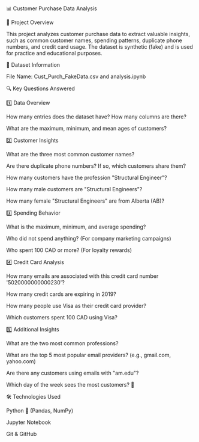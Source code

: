 📊 Customer Purchase Data Analysis

📝 Project Overview

This project analyzes customer purchase data to extract valuable insights, such as common customer names, spending patterns, duplicate phone numbers, and credit card usage. The dataset is synthetic (fake) and is used for practice and educational purposes.

📂 Dataset Information

File Name: Cust_Purch_FakeData.csv and analysis.ipynb

🔍 Key Questions Answered

1️⃣ Data Overview

How many entries does the dataset have? How many columns are there?

What are the maximum, minimum, and mean ages of customers?

2️⃣ Customer Insights

What are the three most common customer names?

Are there duplicate phone numbers? If so, which customers share them?

How many customers have the profession "Structural Engineer"?

How many male customers are "Structural Engineers"?

How many female "Structural Engineers" are from Alberta (AB)?

3️⃣ Spending Behavior

What is the maximum, minimum, and average spending?

Who did not spend anything? (For company marketing campaigns)

Who spent 100 CAD or more? (For loyalty rewards)

4️⃣ Credit Card Analysis

How many emails are associated with this credit card number '5020000000000230'?

How many credit cards are expiring in 2019?

How many people use Visa as their credit card provider?

Which customers spent 100 CAD using Visa?

5️⃣ Additional Insights

What are the two most common professions?

What are the top 5 most popular email providers? (e.g., gmail.com, yahoo.com)

Are there any customers using emails with "am.edu"?

Which day of the week sees the most customers? 📅

🛠 Technologies Used

Python 🐍 (Pandas, NumPy)

Jupyter Notebook

Git & GitHub
